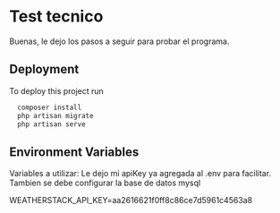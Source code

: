 
# Test tecnico

Buenas, le dejo los pasos a seguir para probar el programa.

## Deployment

To deploy this project run

```bash
  composer install
  php artisan migrate
  php artisan serve
```


## Environment Variables

Variables a utilizar:
Le dejo mi apiKey ya agregada al .env para facilitar.
Tambien se debe configurar la base de datos mysql

WEATHERSTACK_API_KEY=aa2616621f0ff8c86ce7d5961c4563a8



